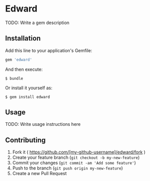 # Edward

TODO: Write a gem description

## Installation

Add this line to your application's Gemfile:

```ruby
gem 'edward'
```

And then execute:

    $ bundle

Or install it yourself as:

    $ gem install edward

## Usage

TODO: Write usage instructions here

## Contributing

1. Fork it ( https://github.com/[my-github-username]/edward/fork )
2. Create your feature branch (`git checkout -b my-new-feature`)
3. Commit your changes (`git commit -am 'Add some feature'`)
4. Push to the branch (`git push origin my-new-feature`)
5. Create a new Pull Request
